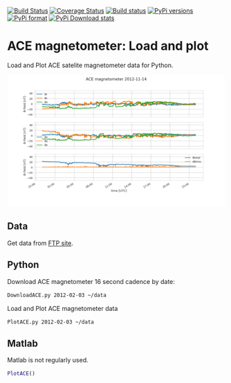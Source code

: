 [![Build Status](https://travis-ci.com/scivision/ACE_magnetometer.svg?branch=master)](https://travis-ci.com/scivision/ACE_magnetometer)
[![Coverage Status](https://coveralls.io/repos/github/scivision/ACE_magnetometer/badge.svg?branch=master)](https://coveralls.io/github/scivision/ACE_magnetometer?branch=master)
[![Build status](https://ci.appveyor.com/api/projects/status/iirc72tlooono1k0?svg=true)](https://ci.appveyor.com/project/scivision/ace-magnetometer)
[![PyPi versions](https://img.shields.io/pypi/pyversions/ace_magnetometer.svg)](https://pypi.python.org/pypi/ace_magnetometer)
[![PyPi format](https://img.shields.io/pypi/format/ace_magnetometer.svg)](https://pypi.python.org/pypi/ace_magnetometer)
[![PyPi Download stats](http://pepy.tech/badge/ace_magnetometer)](http://pepy.tech/project/ace_magnetometer)


# ACE magnetometer: Load and plot

Load and Plot ACE satelite magnetometer data for Python.

![ACE magnetometer time series plot](tests/timeplot.png)


## Data

Get data from [FTP site](ftp://mussel.srl.caltech.edu/pub/ace/browse/MAG16sec).

## Python

Download ACE magnetometer 16 second cadence by date:
```sh
DownloadACE.py 2012-02-03 ~/data
```

Load and Plot ACE magnetometer data
```sh
PlotACE.py 2012-02-03 ~/data
```

## Matlab
Matlab is not regularly used.

```matlab
PlotACE()
```
